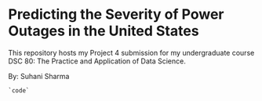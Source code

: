 # Predicting the Severity of Power Outages in the United States
This repository hosts my Project 4 submission for my undergraduate course DSC 80: The Practice and Application of Data Science.

By: Suhani Sharma

	`code`

